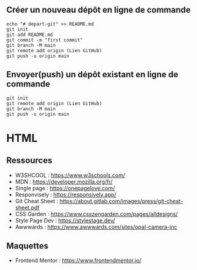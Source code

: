 ## Créer un nouveau dépôt en ligne de commande

```
echo "# depart-git" >> README.md
git init
git add README.md
git commit -m "first commit"
git branch -M main
git remote add origin (Lien GitHub)
git push -u origin main
```

## Envoyer(push) un dépôt existant en ligne de commande

```
git init
git remote add origin (Lien GitHub)
git branch -M main
git push -u origin main
```
# HTML

## Ressources

- W3SHCOOL : https://www.w3schools.com/
- MDN : https://developer.mozilla.org/fr/
- Single page : https://onepagelove.com/
- Responvisely : https://responsively.app/
- Git Cheat Sheet : https://about.gitlab.com/images/press/git-cheat-sheet.pdf
- CSS Garden : https://www.csszengarden.com/pages/alldesigns/
- Style Page Dev : https://stylestage.dev/
- Awwwards : https://www.awwwards.com/sites/opal-camera-inc

## Maquettes 

- Frontend Mentor : https://www.frontendmentor.io/